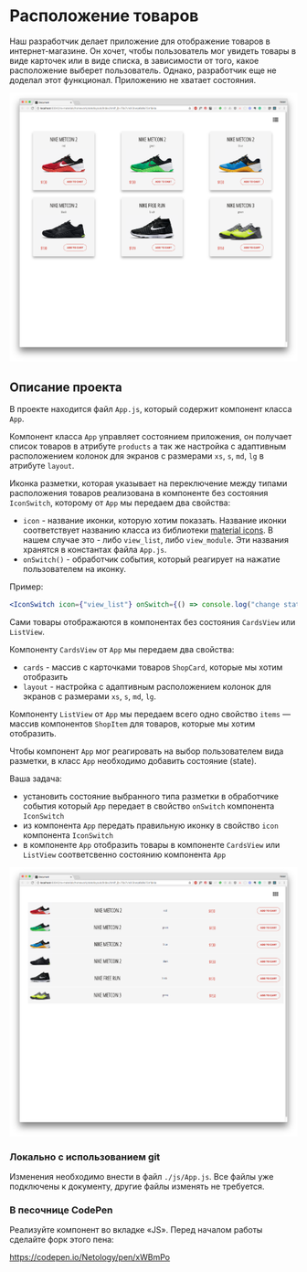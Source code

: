 Расположение товаров
===

Наш разработчик делает приложение для отображение товаров в интернет-магазине. Он хочет, чтобы пользователь мог увидеть товары в виде карточек или в виде списка, в зависимости от того, какое расположение выберет пользователь. Однако, разработчик еще не доделал этот функционал. Приложению не хватает состояния.

![cards view](./assets/card_view.png)

## Описание проекта

В проекте находится файл `App.js`, который содержит компонент класса `App`.

Компонент класса `App` управляет состоянием приложения, он получает список товаров в атрибуте `products` а так же настройка с адаптивным расположением колонок для экранов с размерами `xs`, `s`, `md`, `lg` в атрибуте `layout`.

Иконка разметки, которая указывает на переключение между типами расположения товаров реализована в компоненте без состояния `IconSwitch`, которому от `App` мы передаем два свойства:
- `icon` - название иконки, которую хотим показать. Название иконки соответствует названию класса из библиотеки [material icons](https://material.io/icons/#ic_view_module). В нашем случае это - либо `view_list`, либо `view_module`. Эти названия хранятся в константах файла `App.js`.
- `onSwitch()` - обработчик события, который реагирует на нажатие пользователем на иконку.

Пример:
```jsx
<IconSwitch icon={"view_list"} onSwitch={() => console.log("change state here")}/>
```

Сами товары отображаются в компонентах без состояния `CardsView` или `ListView`.

Компоненту `CardsView` от `App` мы передаем два свойства:
- `cards` - массив с карточками товаров `ShopCard`, которые мы хотим отобразить
- `layout` - настройка с адаптивным расположением колонок для экранов с размерами `xs`, `s`, `md`, `lg`.

Компоненту `ListView` от `App` мы передаем всего одно свойство `items` — массив компонентов `ShopItem` для товаров, которые мы хотим отобразить.

Чтобы компонент `App` мог реагировать на выбор пользователем вида разметки, в класс `App` необходимо добавить состояние (state).

Ваша задача:
- установить состояние выбранного типа разметки в обработчике события который `App` передает в свойство `onSwitch` компонента `IconSwitch`
- из компонента `App` передать правильную иконку в свойство `icon` компонента `IconSwitch`
- в компоненте `App` отобразить товары в компоненте `CardsView` или `ListView` соответсвенно состоянию компонента `App`

![list_view](./assets/list_view.png)

### Локально с использованием git

Изменения необходимо внести в файл `./js/App.js`. Все файлы уже подключены к документу, другие файлы изменять не требуется.

### В песочнице CodePen

Реализуйте компонент во вкладке «JS». Перед началом работы сделайте форк этого пена:

https://codepen.io/Netology/pen/xWBmPo

